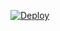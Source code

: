 

[![Deploy](https://www.herokucdn.com/deploy/button.svg)](https://heroku.com/deploy?template=https://github.com/Parkseojoon2005/Minatozakisana.git)
